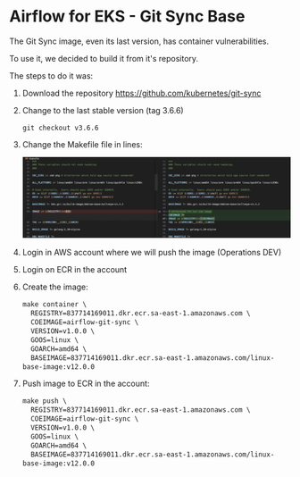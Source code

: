 # Airflow for EKS - Git Sync Base

The Git Sync image, even its last version, has container vulnerabilities.

To use it, we decided to build it from it's repository.

The steps to do it was:

1. Download the repository <https://github.com/kubernetes/git-sync>

2. Change to the last stable version (tag 3.6.6)

    ```shell
    git checkout v3.6.6
    ```

3. Change the Makefile file in lines:

    ![Alt text](image.png)

4. Login in AWS account where we will push the image (Operations DEV)

5. Login on ECR in the account

6. Create the image:

    ```shell
    make container \
      REGISTRY=837714169011.dkr.ecr.sa-east-1.amazonaws.com \
      COEIMAGE=airflow-git-sync \
      VERSION=v1.0.0 \
      GOOS=linux \
      GOARCH=amd64 \
      BASEIMAGE=837714169011.dkr.ecr.sa-east-1.amazonaws.com/linux-base-image:v12.0.0
    ```

7. Push image to ECR in the account:

    ```shell
    make push \
      REGISTRY=837714169011.dkr.ecr.sa-east-1.amazonaws.com \
      COEIMAGE=airflow-git-sync \
      VERSION=v1.0.0 \
      GOOS=linux \
      GOARCH=amd64 \
      BASEIMAGE=837714169011.dkr.ecr.sa-east-1.amazonaws.com/linux-base-image:v12.0.0
    ```